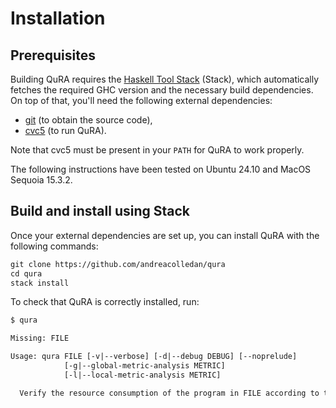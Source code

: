 # Installation
## Prerequisites

Building QuRA requires the [Haskell Tool Stack](https://docs.haskellstack.org/en/stable/) (Stack), which automatically fetches the required GHC version and the necessary build dependencies. On top of that, you'll need the following external dependencies:

- [git](https://git-scm.com) (to obtain the source code),
- [cvc5](https://cvc5.github.io) (to run QuRA).

Note that cvc5 must be present in your `PATH` for QuRA to work properly.

The following instructions have been tested on Ubuntu 24.10 and MacOS Sequoia 15.3.2.

## Build and install using Stack

Once your external dependencies are set up, you can install QuRA with the following commands:

```txt
git clone https://github.com/andreacolledan/qura
cd qura
stack install
```

To check that QuRA is correctly installed, run:

```txt
$ qura

Missing: FILE

Usage: qura FILE [-v|--verbose] [-d|--debug DEBUG] [--noprelude] 
            [-g|--global-metric-analysis METRIC] 
            [-l|--local-metric-analysis METRIC]

  Verify the resource consumption of the program in FILE according to the chosen METRIC.
```

